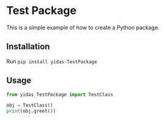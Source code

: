 # Test Package

This is a simple example of how to create a Python package.

## Installation

Run `pip install yidas-TestPackage`

## Usage

```python
from yidas_TestPackage import TestClass

obj = TestClass()
print(obj.greet())